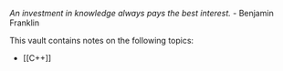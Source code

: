 _An investment in knowledge always pays the best interest._ - Benjamin Franklin

This vault contains notes on the following topics:
* [[C++]]
